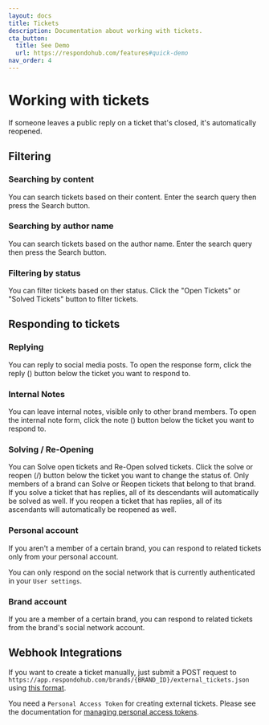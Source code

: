```yaml
---
layout: docs
title: Tickets
description: Documentation about working with tickets.
cta_button:
  title: See Demo
  url: https://respondohub.com/features#quick-demo
nav_order: 4
---
```


# Working with tickets

If someone leaves a public reply on a ticket that's closed, it's automatically
reopened.

## Filtering

### Searching by content

You can search tickets based on their content. Enter the search query then press
the Search button.

### Searching by author name

You can search tickets based on the author name. Enter the search query then
press the Search button.

### Filtering by status

You can filter tickets based on ther status. Click the "Open Tickets" or "Solved
Tickets" button to filter tickets.

## Responding to tickets

### Replying

You can reply to social media posts. To open the response form, click the reply
(<i class="fas fa-reply"></i>) button below the ticket you want to respond to.

### Internal Notes

You can leave internal notes, visible only to other brand members. To open the
internal note form, click the note (<i class="fas fa-sticky-note"></i>) button
below the ticket you want to respond to.

### Solving / Re-Opening

You can Solve open tickets and Re-Open solved tickets. Click the solve or reopen
(<i class="fas fa-check"></i>/<i class="fas fa-folder-open"></i>) button below
the ticket you want to change the status of. Only members of a brand can Solve
or Reopen tickets that belong to that brand. If you solve a ticket that has
replies, all of its descendants will automatically be solved as well. If you
reopen a ticket that has replies, all of its ascendants will automatically be
reopened as well.

### Personal account

If you aren't a member of a certain brand, you can respond to related tickets
only from your personal account.

You can only respond on the social network that is currently authenticated in
your `User settings`.

### Brand account

If you are a member of a certain brand, you can respond to related tickets from
the brand's social network account.

## Webhook Integrations

If you want to create a ticket manually, just submit a POST request to
`https://app.respondohub.com/brands/{BRAND_ID}/external_tickets.json` using
[this format](https://docs.respondohub.com/external_ticket_format).

You need a `Personal Access Token` for creating external tickets. Please see the
documentation for [managing personal access tokens](../users#personal-access-tokens).
